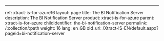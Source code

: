 ---
ref: xtract-is-for-azure16
layout: page
title: The BI Notification Server
description: The BI Notification Server
product: xtract-is-for-azure
parent: xtract-is-for-azure
childidentifier: the-bi-notification-server
permalink: /:collection/:path
weight: 16
lang: en_GB
old_url: /Xtract-IS-EN/default.aspx?pageid=bi-notification-server
